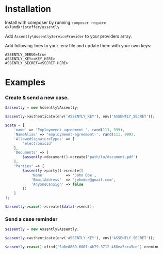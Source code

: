 # Installation
Install with composer by running ```composer require eklundkristoffer/assently```

Add ```Assently\AssentlyServiceProvider``` to your providers array. 

Add following lines to your .env file and update them with your own keys:
```
ASSENTLY_DEBUG=true
ASSENTLY_KEY=<KEY_HERE>
ASSENTLY_SECRET=<SECRET_HERE>
```

# Examples

### Create & send a new case. 
```php
$assently = new Assently\Assently;

$assently->authenticate(env('ASSENTLY_KEY'), env('ASSENTLY_SECRET'));

$data = [
    'name' => 'Employmeent agreement '. rand(111, 999),
    'NameAlias' => 'employmeent-agreement-'. rand(111, 999),
    'AllowedSignatureTypes' => [
        'electronicid'
    ],
    'Documents' => [
        $assently->document()->create('path/to/document.pdf')
    ],
    "Parties" => [
        $assently->party()->create([
            'Name'          => 'John Doe',
            'EmailAddress'  => 'johndoe@gmail.com',
            'AnyoneCanSign' => false
        ])
    ]
];

$assently->case()->create($data)->send();
```

### Send a case reminder

```php
$assently = new Assently\Assently;

$assently->authenticate(env('ASSENTLY_KEY'), env('ASSENTLY_SECRET'));

$assently->case()->find('5a0e0869-6807-4b79-3712-466ea5cca5ce')->remind();
```
